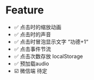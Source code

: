 # Feature
- ✅ 点击时的缩放动画
- ✅ 点击时的声音
- ✅ 点击时冒泡显示文字 “功德+1“
- ✅ 点击事件节流
- ✅ 点击次数存放 localStorage
- ✅ 预加载audio
- ☑️ 微信端 待定

